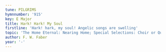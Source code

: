 ```yaml
---
tune: PILGRIMS
hymnnumber: '915'
key: E Major
title: Hark! Hark! My Soul
firstline: 'Hark! hark, my soul! Angelic songs are swelling'
topic: 'The Home Eternal: Nearing Home; Special Selections: Choir or Quartet'
author: F. W. Faber
year: '-'
---
```

